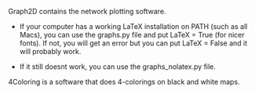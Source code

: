 Graph2D contains the network plotting software.

- If your computer has a working LaTeX installation on PATH (such as all Macs), you can use the graphs.py file and put LaTeX = True (for nicer fonts). If not, you will get an error but you can put LaTeX = False and it will probably work.

- If it still doesnt work, you can use the graphs_nolatex.py file.

4Coloring is a software that does 4-colorings on black and white maps.
